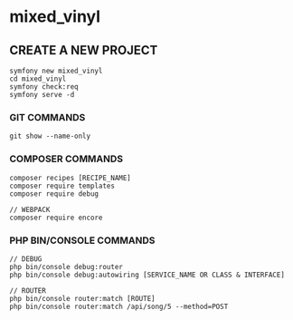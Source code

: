 # mixed_vinyl

## CREATE A NEW PROJECT 

```
symfony new mixed_vinyl
cd mixed_vinyl
symfony check:req
symfony serve -d
```


### GIT COMMANDS 
```
git show --name-only
```

### COMPOSER COMMANDS 
```
composer recipes [RECIPE_NAME]
composer require templates
composer require debug

// WEBPACK
composer require encore
```

### PHP BIN/CONSOLE COMMANDS 
```
// DEBUG
php bin/console debug:router
php bin/console debug:autowiring [SERVICE_NAME OR CLASS & INTERFACE]

// ROUTER
php bin/console router:match [ROUTE]
php bin/console router:match /api/song/5 --method=POST
```
